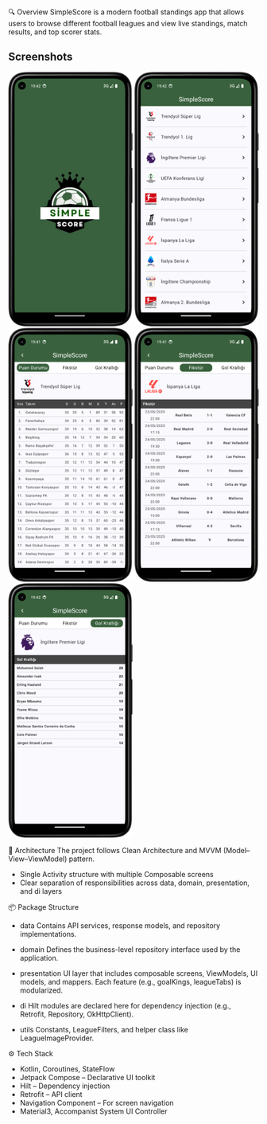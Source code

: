 🔍 Overview
SimpleScore is a modern football standings app that allows users to browse different football leagues and view live standings, match results, and top scorer stats.

## Screenshots

<p float="left">
  <img src="images/splash.png" width="250" />
  <img src="images/leaguelist.png" width="250" />
  <img src="images/leaguestanding.png" width="250" />
  <img src="images/matchresults.png" width="250" />
  <img src="images/goalkings.png" width="250" />
</p>


🧱 Architecture
The project follows Clean Architecture and MVVM (Model–View–ViewModel) pattern.
 * Single Activity structure with multiple Composable screens
 * Clear separation of responsibilities across data, domain, presentation, and di layers

📦 Package Structure

 * data
Contains API services, response models, and repository implementations.

 * domain
Defines the business-level repository interface used by the application.

 * presentation
UI layer that includes composable screens, ViewModels, UI models, and mappers. Each feature (e.g., goalKings, leagueTabs) is modularized.

 * di
Hilt modules are declared here for dependency injection (e.g., Retrofit, Repository, OkHttpClient).

 * utils
Constants, LeagueFilters, and helper class like LeagueImageProvider.

⚙️ Tech Stack
 * Kotlin, Coroutines, StateFlow
 * Jetpack Compose – Declarative UI toolkit
 * Hilt – Dependency injection
 * Retrofit – API client
 * Navigation Component – For screen navigation
 * Material3, Accompanist System UI Controller

